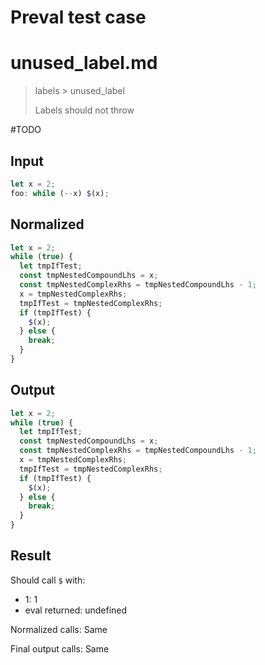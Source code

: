 # Preval test case

# unused_label.md

> labels > unused_label
>
> Labels should not throw

#TODO

## Input

`````js filename=intro
let x = 2;
foo: while (--x) $(x);
`````

## Normalized

`````js filename=intro
let x = 2;
while (true) {
  let tmpIfTest;
  const tmpNestedCompoundLhs = x;
  const tmpNestedComplexRhs = tmpNestedCompoundLhs - 1;
  x = tmpNestedComplexRhs;
  tmpIfTest = tmpNestedComplexRhs;
  if (tmpIfTest) {
    $(x);
  } else {
    break;
  }
}
`````

## Output

`````js filename=intro
let x = 2;
while (true) {
  let tmpIfTest;
  const tmpNestedCompoundLhs = x;
  const tmpNestedComplexRhs = tmpNestedCompoundLhs - 1;
  x = tmpNestedComplexRhs;
  tmpIfTest = tmpNestedComplexRhs;
  if (tmpIfTest) {
    $(x);
  } else {
    break;
  }
}
`````

## Result

Should call `$` with:
 - 1: 1
 - eval returned: undefined

Normalized calls: Same

Final output calls: Same
